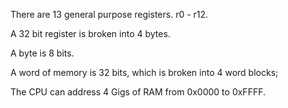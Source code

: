 
There are 13 general purpose registers. r0 - r12.

A 32 bit register is broken into 4 bytes.

A byte is 8 bits.

A word of memory is 32 bits, which is broken into 4 word blocks; 

The CPU can address 4 Gigs of RAM from 0x0000 to 0xFFFF.